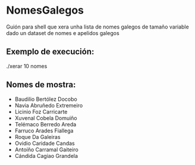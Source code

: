 # NomesGalegos
Guión para shell que xera unha lista de nomes galegos de tamaño variable dado un dataset de nomes e apelidos galegos

## Exemplo de execución:

./xerar 10 nomes


## Nomes de mostra:
+ Baudilio Bertólez Docobo
+ Navia Abruñedo Extremeiro
+ Licinio Foz Carricarte
+ Xuvenal Cobela Domuiño
+ Telémaco Berredo Areda
+ Farruco Arades Fiallega
+ Roque Da Galeiras
+ Ovidio Caridade Candas
+ Antoíño Carramal Gaiteiro
+ Cándida Cagiao Grandela
